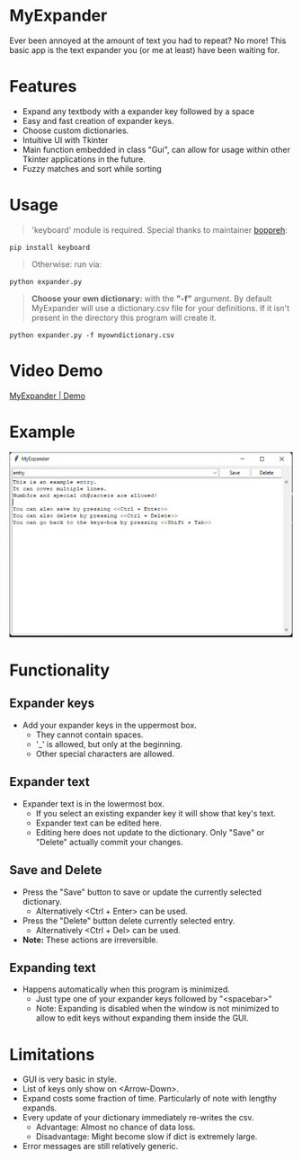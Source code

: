 MyExpander
===
Ever been annoyed at the amount of text you had to repeat? No more! This basic app is the text expander you (or me at least) have been waiting for. 

# Features
- Expand any textbody with a expander key followed by a space 
- Easy and fast creation of expander keys. 
- Choose custom dictionaries. 
- Intuitive UI with Tkinter
- Main function embedded in class "Gui", can allow for usage within other Tkinter applications in the future. 
- Fuzzy matches and sort while sorting

# Usage
>'keyboard' module is required. Special thanks to maintainer [boppreh](https://github.com/boppreh):
    
    pip install keyboard
>Otherwise: run via:

    python expander.py

>**Choose your own dictionary:** with the **"-f"** argument. By default MyExpander will use a dictionary.csv file for your definitions. If it isn't present in the directory this program will create it.

    python expander.py -f myowndictionary.csv

# Video Demo

[MyExpander | Demo](https://youtu.be/pEFhrvbkZvg)

# Example 

![example-image](example.png)

# Functionality
## Expander keys

- Add your expander keys in the uppermost box.
    - They cannot contain spaces. 
    - '_' is allowed, but only at the beginning.
    - Other special characters are allowed.

## Expander text 

- Expander text is in the lowermost box. 
    - If you select an existing expander key it will show that key's text.
    - Expander text can be edited here.
    - Editing here does not update to the dictionary. Only "Save" or "Delete" actually commit your changes.

## Save and Delete

- Press the "Save" button to save or update the currently selected dictionary.
    - Alternatively \<Ctrl + Enter> can be used.
- Press the "Delete" button delete currently selected entry.
    - Alternatively \<Ctrl + Del> can be used.
- **Note:** These actions are irreversible.

## Expanding text

- Happens automatically when this program is minimized. 
    - Just type one of your expander keys followed by "\<spacebar>"
    - Note: Expanding is disabled when the window is not minimized to allow to edit keys without expanding them inside the GUI. 

# Limitations
- GUI is very basic in style.
- List of keys only show on \<Arrow-Down>.
- Expand costs some fraction of time. Particularly of note with lengthy expands. 
- Every update of your dictionary immediately re-writes the csv. 
    - Advantage: Almost no chance of data loss.
    - Disadvantage: Might become slow if dict is extremely large. 
- Error messages are still relatively generic.



